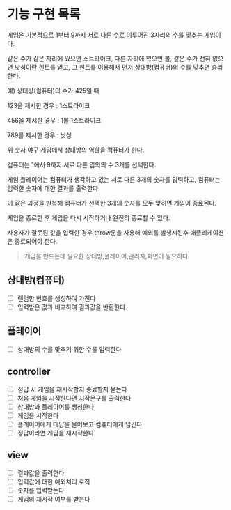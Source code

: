 # 기능 구현 목록

게임은
기본적으로 1부터 9까지 서로 다른 수로 이루어진 3자리의 수를 맞추는 게임이다.

같은 수가 같은 자리에 있으면 스트라이크, 다른 자리에 있으면 볼, 같은 수가 전혀 없으면 낫싱이란 힌트를 얻고, 그 힌트를 이용해서 먼저 상대방(컴퓨터)의 수를 맞추면 승리한다.

예) 상대방(컴퓨터)의 수가 425일 때

123을 제시한 경우 : 1스트라이크

456을 제시한 경우 : 1볼 1스트라이크

789를 제시한 경우 : 낫싱

위 숫자 야구 게임에서 상대방의 역할을 컴퓨터가 한다.

컴퓨터는 1에서 9까지 서로 다른 임의의 수 3개를 선택한다.

게임 플레이어는 컴퓨터가 생각하고 있는 서로 다른 3개의 숫자를 입력하고, 컴퓨터는 입력한 숫자에 대한 결과를 출력한다.

이 같은 과정을 반복해 컴퓨터가 선택한 3개의 숫자를 모두 맞히면 게임이 종료된다.

게임을 종료한 후 게임을 다시 시작하거나 완전히 종료할 수 있다.

사용자가 잘못된 값을 입력한 경우 throw문을 사용해 예외를 발생시킨후 애플리케이션은 종료되어야 한다.

> 게임을 만드는데 필요한 상대방,플레이어,관리자,화면이 필요하다

## 상대방(컴퓨터)

- [ ] 랜덤한 번호를 생성하여 가진다
- [ ] 입력받은 값과 비교하여 결과값을 반환한다.

## 플레이어

- [ ] 상대방의 수를 맞추기 위한 수를 입력한다

## controller

- [ ] 정답 시 게임을 재시작할지 종료할지 묻는다
- [ ] 처음 게임을 시작한다면 시작문구를 출력한다
- [ ] 상대방과 플레이어를 생성한다
- [ ] 게임을 시작한다
- [ ] 플레이어에게 대답을 물어보고 컴퓨터에게 넘긴다
- [ ] 정답이라면 게임을 재시작한다

## view

- [ ] 결과값을 출력한다
- [ ] 입력값에 대한 예외처리 로직
- [ ] 숫자를 입력받는다
- [ ] 게임의 재시작 여부를 받는다
